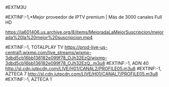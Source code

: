 #EXTM3U
 
#EXTINF:-1,*Mejor proveedor de IPTV premium | Más de 3000 canales Full HD
 
https://ia601406.us.archive.org/8/items/MejoradaLaMejorSuscripcion/mejorada%20la%20mejor%20suscripcion.mp4

#EXTINF:-1, TOTALPLAY TV
https://prod-live-us-central1.wixmp.com/live_streams/wixmp-3dbd5cb16bb136182e099f78_OJh32EzQ/wixmp-3dbd5cb16bb136182e099f78_OJh32EzQ_.m3u8
#EXTINF:-1, ADN 40
http://sl.cdn.iutpcdn.com/LIVE/H01/CANAL2/PROFILE05.m3u8
#EXTINF:-1, AZTECA 7
http://sl.cdn.iutpcdn.com/LIVE/H01/CANAL7/PROFILE05.m3u8
#EXTINF:-1, AZTECA 1
